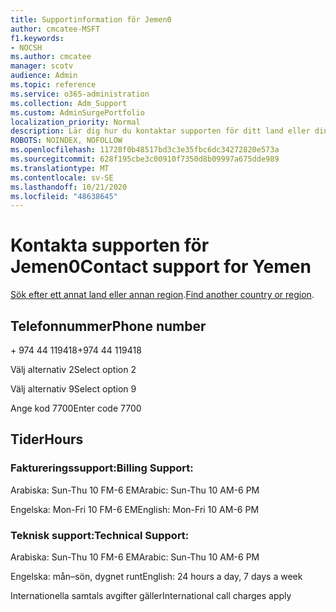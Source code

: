 ```yaml
---
title: Supportinformation för Jemen0
author: cmcatee-MSFT
f1.keywords:
- NOCSH
ms.author: cmcatee
manager: scotv
audience: Admin
ms.topic: reference
ms.service: o365-administration
ms.collection: Adm_Support
ms.custom: AdminSurgePortfolio
localization_priority: Normal
description: Lär dig hur du kontaktar supporten för ditt land eller din region.
ROBOTS: NOINDEX, NOFOLLOW
ms.openlocfilehash: 11728f0b48517bd3c3e35fbc6dc34272820e573a
ms.sourcegitcommit: 628f195cbe3c00910f7350d8b09997a675dde989
ms.translationtype: MT
ms.contentlocale: sv-SE
ms.lasthandoff: 10/21/2020
ms.locfileid: "48638645"
---
```

# <a name="contact-support-for-yemen"></a><span data-ttu-id="023be-103">Kontakta supporten för Jemen0</span><span class="sxs-lookup"><span data-stu-id="023be-103">Contact support for Yemen</span></span>

<span data-ttu-id="023be-104">[Sök efter ett annat land eller annan region](../contact-support-for-business-products.md).</span><span class="sxs-lookup"><span data-stu-id="023be-104">[Find another country or region](../contact-support-for-business-products.md).</span></span>

## <a name="phone-number"></a><span data-ttu-id="023be-105">Telefonnummer</span><span class="sxs-lookup"><span data-stu-id="023be-105">Phone number</span></span>
<span data-ttu-id="023be-106">+ 974 44 119418</span><span class="sxs-lookup"><span data-stu-id="023be-106">+974 44 119418</span></span>

<span data-ttu-id="023be-107">Välj alternativ 2</span><span class="sxs-lookup"><span data-stu-id="023be-107">Select option 2</span></span>

<span data-ttu-id="023be-108">Välj alternativ 9</span><span class="sxs-lookup"><span data-stu-id="023be-108">Select option 9</span></span>

<span data-ttu-id="023be-109">Ange kod 7700</span><span class="sxs-lookup"><span data-stu-id="023be-109">Enter code 7700</span></span>

## <a name="hours"></a><span data-ttu-id="023be-110">Tider</span><span class="sxs-lookup"><span data-stu-id="023be-110">Hours</span></span>
### <a name="billing-support"></a><span data-ttu-id="023be-111">Faktureringssupport:</span><span class="sxs-lookup"><span data-stu-id="023be-111">Billing Support:</span></span>

<span data-ttu-id="023be-112">Arabiska: Sun-Thu 10 FM-6 EM</span><span class="sxs-lookup"><span data-stu-id="023be-112">Arabic: Sun-Thu 10 AM-6 PM</span></span>

<span data-ttu-id="023be-113">Engelska: Mon-Fri 10 FM-6 EM</span><span class="sxs-lookup"><span data-stu-id="023be-113">English: Mon-Fri 10 AM-6 PM</span></span>

### <a name="technical-support"></a><span data-ttu-id="023be-114">Teknisk support:</span><span class="sxs-lookup"><span data-stu-id="023be-114">Technical Support:</span></span>

<span data-ttu-id="023be-115">Arabiska: Sun-Thu 10 FM-6 EM</span><span class="sxs-lookup"><span data-stu-id="023be-115">Arabic: Sun-Thu 10 AM-6 PM</span></span>

<span data-ttu-id="023be-116">Engelska: mån–sön, dygnet runt</span><span class="sxs-lookup"><span data-stu-id="023be-116">English: 24 hours a day, 7 days a week</span></span>

<span data-ttu-id="023be-117">Internationella samtals avgifter gäller</span><span class="sxs-lookup"><span data-stu-id="023be-117">International call charges apply</span></span>

